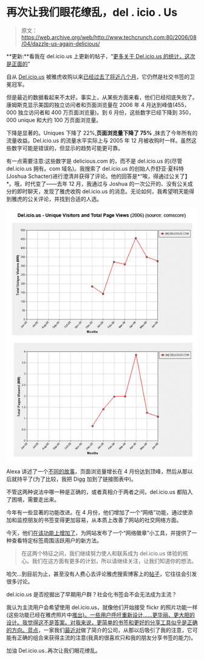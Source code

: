 # 再次让我们眼花缭乱，del . icio . Us 

> 原文：<https://web.archive.org/web/http://www.techcrunch.com:80/2006/08/04/dazzle-us-again-delicious/>

**更新:**看我在 del.icio.us 上更新的帖子，“[更多关于 Del.icio.us 的统计，这次是正面的](https://web.archive.org/web/20230213025703/https://techcrunch.com/2006/08/04/more-stats-on-delicious-this-time-positive/)”

 [](https://web.archive.org/web/20230213025703/http://del.icio.us/) 自从 [Del.icio.us](https://web.archive.org/web/20230213025703/http://del.icio.us/) 被雅虎收购以来[已经过去了将近八个月](https://web.archive.org/web/20230213025703/https://techcrunch.com/2005/12/09/yahoo-acquires-delicious/)，它仍然是社交书签的卫冕冠军。

但是最近的数据看起来不太好。事实上，从某些方面来看，他们已经彻底失败了。康姆斯克显示美国的独立访问者和页面浏览量在 2006 年 4 月达到峰值(455，000 独立访问者和 400 万页面浏览量)。到 6 月份，这些数字已经下降到 350，000 unique 和大约 100 万页面浏览量。

下降是显著的。Uniques 下降了 22%,**页面浏览量下降了 75%** ,抹去了今年所有的流量收益。Del.icio.us 的流量水平实际上与 2005 年 12 月被收购时一样。虽然这些数字可能是错误的，但显示的趋势可能更可靠。

有一点需要注意:这些数字是 delicious.com 的，而不是 del.icio.us 的(尽管 del.icio.us 拥有。com 域名)。我搜索了 del.icio.us 的创始人乔舒亚·夏科特(Joshua Schacter)进行澄清并获得了评论。他的回答是*“唉，得通过公关了】*。哦，时代变了——去年 12 月，我通过与 Joshua 的一次公开的、没有公关成分的即时聊天，发现了雅虎收购 del.icio.us 的消息。无论如何，我希望明天能得到雅虎的公关评论，并找到合适的人选。

![](img/b924c9cbb90bde26c3be91fae2cea68e.png)

Alexa 讲述了一个[不同的故事](https://web.archive.org/web/20230213025703/http://www.alexaholic.com/del.icio.us+digg.com?y=p&r=6m&z=6)，页面浏览量增长在 4 月份达到顶峰，然后从那以后就持平了(为了比较，我把 Digg 加到了链接图表中)。

不管这两种说法中哪一种是正确的，或者真相介于两者之间，del.icio.us 都陷入了困境，需要走出来。

今年有一些显著的功能改进。在 4 月份，他们增加了一个“网络”功能，通过使添加和监控朋友的书签变得更加容易，从本质上改善了网站的社交网络方面。

今天，他们[在该功能上增加了](https://web.archive.org/web/20230213025703/http://www.ysearchblog.com/archives/000337.html)，为网站发布了一个“网络徽章”小工具，并提供了一种查看特定标签周围活跃用户的新方法。

> 在这两个特征之间，我们继续努力使人和联系成为 del.icio.us 体验的核心。我们在这方面有更多的计划，所以请继续关注，让我们知道你的想法。

哈欠…到目前为止，甚至没有人费心去评论雅虎搜索博客上的[帖子](https://web.archive.org/web/20230213025703/http://www.ysearchblog.com/archives/000337.html)，它往往会引发很多讨论。

del.icio.us 是否挖掘出了早期用户群？社会化书签会不会无法成为主流？

我认为主流用户会希望使用 del.icio.us，就像他们开始接受 flickr 的照片功能一样(这些功能已经在雅虎照片中[推出)。一些用户呼吁重新设计……更华丽、更大胆的设计。我觉得这不是答案。对我来说，更简单的书签和更好的分享工具似乎是正确的方向。](https://web.archive.org/web/20230213025703/https://techcrunch.com/2006/06/07/yahoo-photos-beta-launches-today/)[蓝点](https://web.archive.org/web/20230213025703/http://www.bluedot.us/)，一家我们[最近对](https://web.archive.org/web/20230213025703/https://techcrunch.com/2006/07/06/blue-dot-is-not-just-another-social-bookmarking-system/)做了简介的公司，从那以后吸引了我的注意，它可能有正确的组合来获得主流的注意(我真的很喜欢只和我的朋友分享书签的能力)。

加油 Del.icio.us..再次让我们眼花缭乱。